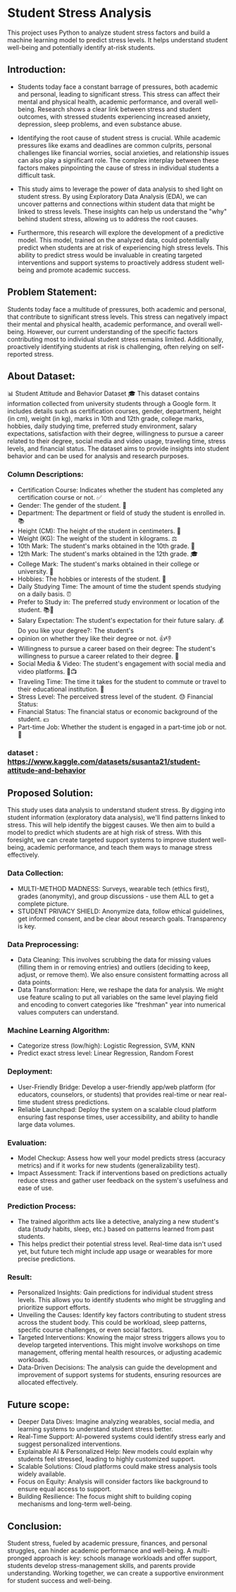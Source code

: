 # Student Stress Analysis
This project uses Python to analyze student stress factors and build a machine learning model to predict stress levels. It helps understand student well-being and potentially identify at-risk students.

## Introduction:

* Students today face a constant barrage of pressures, both academic and personal, leading to significant stress. This stress can affect their mental and physical health, academic performance, and overall well-being. Research shows a clear link between stress and student outcomes, with stressed students experiencing increased anxiety, depression, sleep problems, and even substance abuse.

* Identifying the root cause of student stress is crucial. While academic pressures like exams and deadlines are common culprits, personal challenges like financial worries, social anxieties, and relationship issues can also play a significant role. The complex interplay between these factors makes pinpointing the cause of stress in individual students a difficult task.

* This study aims to leverage the power of data analysis to shed light on student stress. By using Exploratory Data Analysis (EDA), we can uncover patterns and connections within student data that might be linked to stress levels. These insights can help us understand the "why" behind student stress, allowing us to address the root causes.

* Furthermore, this research will explore the development of a predictive model. This model, trained on the analyzed data, could potentially predict when students are at risk of experiencing high stress levels. This ability to predict stress would be invaluable in creating targeted interventions and support systems to proactively address student well-being and promote academic success.

## Problem Statement:

Students today face a multitude of pressures, both academic and personal, that contribute to significant stress levels. This stress can negatively impact their mental and physical health, academic performance, and overall well-being. However, our current understanding of the specific factors contributing most to individual student stress remains limited. Additionally, proactively identifying students at risk is challenging, often relying on self-reported stress. 

## About Dataset:

📊 Student Attitude and Behavior Dataset 🎓 This dataset contains information collected from university students through a Google form. It includes details such as certification courses, gender, department, height (in cm), weight (in kg), marks in 10th and 12th grade, college marks, hobbies, daily studying time, preferred study environment, salary expectations, satisfaction with their degree, willingness to pursue a career related to their degree, social media and video usage, traveling time, stress levels, and financial status. The dataset aims to provide insights into student behavior and can be used for analysis and research purposes.

### Column Descriptions:

* Certification Course: Indicates whether the student has completed any certification course or not. ✅
* Gender: The gender of the student. 🚻
* Department: The department or field of study the student is enrolled in. 📚
* Height (CM): The height of the student in centimeters. 📏
* Weight (KG): The weight of the student in kilograms. ⚖️
* 10th Mark: The student's marks obtained in the 10th grade. 📝
* 12th Mark: The student's marks obtained in the 12th grade. 🎓
* College Mark: The student's marks obtained in their college or university. 🏫
* Hobbies: The hobbies or interests of the student. 🎨
* Daily Studying Time: The amount of time the student spends studying on a daily basis. ⏰
* Prefer to Study in: The preferred study environment or location of the student. 📚🌳
* Salary Expectation: The student's expectation for their future salary. 💰 Do you like your degree?: The student's
* opinion on whether they like their degree or not. 👍👎
* Willingness to pursue a career based on their degree: The student's willingness to pursue a career related to their degree. 🏢
* Social Media & Video: The student's engagement with social media and video platforms. 📱📺
* Traveling Time: The time it takes for the student to commute or travel to their educational institution. 🚗
* Stress Level: The perceived stress level of the student. 😓 Financial Status:
* Financial Status: The financial status or economic background of the student. 💵
* Part-time Job: Whether the student is engaged in a part-time job or not. 💼

### dataset : https://www.kaggle.com/datasets/susanta21/student-attitude-and-behavior

## Proposed Solution:

This study uses data analysis to understand student stress. By digging into student information (exploratory data analysis), we'll find patterns linked to stress. This will help identify the biggest causes. We then aim to build a model to predict which students are at high risk of stress. With this foresight, we can create targeted support systems to improve student well-being, academic performance, and teach them ways to manage stress effectively.

### Data Collection:
* MULTI-METHOD MADNESS: Surveys, wearable tech (ethics first), grades (anonymity), and group discussions - use them ALL to get a complete picture.
* STUDENT PRIVACY SHIELD: Anonymize data, follow ethical guidelines, get informed consent, and be clear about research goals. Transparency is key.

### Data Preprocessing:
* Data Cleaning: This involves scrubbing the data for missing values (filling them in or removing entries) and outliers (deciding to keep, adjust, or remove them). We also ensure consistent formatting across all data points.
* Data Transformation: Here, we reshape the data for analysis. We might use feature scaling to put all variables on the same level playing field and encoding to convert categories like "freshman" year into numerical values computers can understand.

### Machine Learning Algorithm:
* Categorize stress (low/high): Logistic Regression, SVM, KNN
* Predict exact stress level: Linear Regression, Random Forest

### Deployment:
* User-Friendly Bridge: Develop a user-friendly app/web platform (for educators, counselors, or students) that provides real-time or near real-time student stress predictions.
* Reliable Launchpad: Deploy the system on a scalable cloud platform ensuring fast response times, user accessibility, and ability to handle large data volumes.

### Evaluation:
* Model Checkup:  Assess how well your model predicts stress (accuracy metrics) and if it works for new students (generalizability test).
* Impact Assessment:  Track if interventions based on predictions actually reduce stress and gather user feedback on the system's usefulness and ease of use.

### Prediction Process:
* The trained algorithm acts like a detective, analyzing a new student's data (study habits, sleep, etc.) based on patterns learned from past students.
* This helps predict their potential stress level. Real-time data isn't used yet, but future tech might include app usage or wearables for more precise predictions.

### Result:
* Personalized Insights: Gain predictions for individual student stress levels. This allows you to identify students who might be struggling and prioritize support efforts.
* Unveiling the Causes: Identify key factors contributing to student stress across the student body. This could be workload, sleep patterns, specific course challenges, or even social factors.
* Targeted Interventions: Knowing the major stress triggers allows you to develop targeted interventions. This might involve workshops on time management, offering mental health resources, or adjusting academic workloads.
* Data-Driven Decisions: The analysis can guide the development and improvement of support systems for students, ensuring resources are allocated effectively.

## Future scope:
* Deeper Data Dives: Imagine analyzing wearables, social media, and learning systems to understand student stress better.
* Real-Time Support: AI-powered systems could identify stress early and suggest personalized interventions.
* Explainable AI & Personalized Help: New models could explain why students feel stressed, leading to highly customized support.
* Scalable Solutions: Cloud platforms could make stress analysis tools widely available.
* Focus on Equity: Analysis will consider factors like background to ensure equal access to support.
* Building Resilience: The focus might shift to building coping mechanisms and long-term well-being.

## Conclusion:

Student stress, fueled by academic pressure, finances, and personal struggles, can hinder academic performance and well-being.  A multi-pronged approach is key: schools manage workloads and offer support, students develop stress-management skills, and parents provide understanding. Working together, we can create a supportive environment for student success and well-being.
